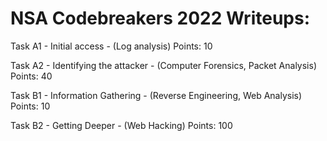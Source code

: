 # NSA Codebreakers 2022 Writeups:


Task A1 - Initial access - (Log analysis) Points: 10


Task A2 - Identifying the attacker - (Computer Forensics, Packet Analysis) Points: 40


Task B1 - Information Gathering - (Reverse Engineering, Web Analysis) Points: 10


Task B2  - Getting Deeper - (Web Hacking) Points: 100
